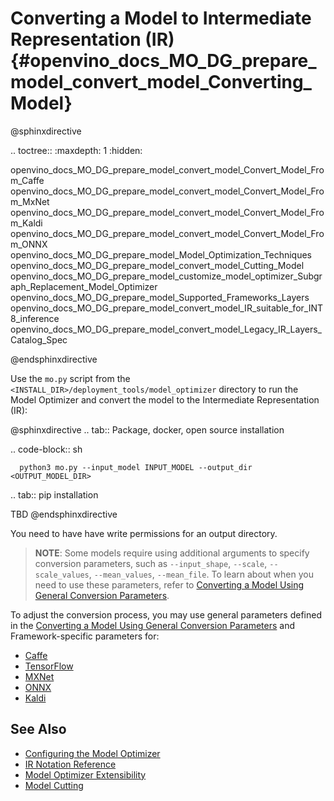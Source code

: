 # Converting a Model to Intermediate Representation (IR)  {#openvino_docs_MO_DG_prepare_model_convert_model_Converting_Model}

@sphinxdirective

.. toctree::
   :maxdepth: 1
   :hidden:

   openvino_docs_MO_DG_prepare_model_convert_model_Convert_Model_From_Caffe
   openvino_docs_MO_DG_prepare_model_convert_model_Convert_Model_From_MxNet
   openvino_docs_MO_DG_prepare_model_convert_model_Convert_Model_From_Kaldi
   openvino_docs_MO_DG_prepare_model_convert_model_Convert_Model_From_ONNX
   openvino_docs_MO_DG_prepare_model_Model_Optimization_Techniques
   openvino_docs_MO_DG_prepare_model_convert_model_Cutting_Model
   openvino_docs_MO_DG_prepare_model_customize_model_optimizer_Subgraph_Replacement_Model_Optimizer
   openvino_docs_MO_DG_prepare_model_Supported_Frameworks_Layers
   openvino_docs_MO_DG_prepare_model_convert_model_IR_suitable_for_INT8_inference
   openvino_docs_MO_DG_prepare_model_convert_model_Legacy_IR_Layers_Catalog_Spec

@endsphinxdirective

Use the <code>mo.py</code> script from the `<INSTALL_DIR>/deployment_tools/model_optimizer` directory to run the Model Optimizer and convert the model to the Intermediate Representation (IR):

@sphinxdirective
.. tab:: Package, docker, open source installation

   .. code-block:: sh

      python3 mo.py --input_model INPUT_MODEL --output_dir <OUTPUT_MODEL_DIR>

.. tab:: pip installation

   TBD
@endsphinxdirective

You need to have have write permissions for an output directory.

> **NOTE**: Some models require using additional arguments to specify conversion parameters, such as `--input_shape`, `--scale`, `--scale_values`, `--mean_values`, `--mean_file`. To learn about when you need to use these parameters, refer to [Converting a Model Using General Conversion Parameters](Converting_Model_General.md).

To adjust the conversion process, you may use general parameters defined in the [Converting a Model Using General Conversion Parameters](Converting_Model_General.md) and 
Framework-specific parameters for:
* [Caffe](Convert_Model_From_Caffe.md)
* [TensorFlow](Convert_Model_From_TensorFlow.md)
* [MXNet](Convert_Model_From_MxNet.md)
* [ONNX](Convert_Model_From_ONNX.md)
* [Kaldi](Convert_Model_From_Kaldi.md)


## See Also
* [Configuring the Model Optimizer](../Config_Model_Optimizer.md)
* [IR Notation Reference](../../IR_and_opsets.md)
* [Model Optimizer Extensibility](../customize_model_optimizer/Customize_Model_Optimizer.md)
* [Model Cutting](Cutting_Model.md)
